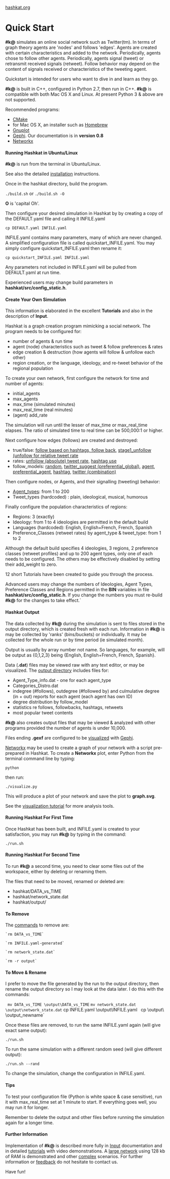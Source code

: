[hashkat.org](http://hashkat.org)

# Quick Start

**#k@** simulates an online social network such as Twitter(tm).  In terms of graph theory agents are 'nodes' and follows 'edges'. Agents are created with certain characteristics and added to the network.  Periodically, agents chose to follow other agents.  Periodically, agents signal (tweet) or retransmit received signals (retweet).  Follow behavior may depend on the content of signals received or characteristics of the tweeting agent.  

Quickstart is intended for users who want to dive in and learn as they go.

**#k@** is built in C++, configured in Python 2.7, then run in C++.  **#k@** is compatible with both Mac OS X and Linux. At present Python 3 & above are not supported.

Recommended programs:

*  [CMake](http://www.cmake.org/) 
*  for Mac OS X, an installer such as [Homebrew](http://brew.sh/)
*  [Gnuplot](http://gnuplot.sourceforge.net/)
*  [Gephi](http://gephi.github.io/). Our documentation is in **version 0.8**
*  [Networkx](https://networkx.github.io/)

#### Running Hashkat in Ubuntu/Linux

**#k@** is run from the terminal in Ubuntu/Linux.

See also the detailed [installation](http://docs.hashkat.org/en/latest/installation/) instructions.   

Once in the hashkat directory, build the program.

`./build.sh`  or
`./build.sh -O`  

**O** is 'capital Oh'.

Then configure your desired simulation in Hashkat by by creating a copy of the DEFAULT.yaml file and calling it INFILE.yaml

`cp DEFAULT.yaml INFILE.yaml`

INFILE.yaml contains many parameters, many of which are never changed.  A simplified configuration file is called quickstart_INFILE.yaml.  You may simply configure quickstart_INFILE.yaml then rename it:

`cp quickstart_INFILE.yaml INFILE.yaml`

Any parameters not included in INFILE.yaml will be pulled from DEFAULT.yaml at run time.  

Experienced users may change build parameters in **hashkat/src/config_static.h**.

#### Create Your Own Simulation

This information is elaborated in the excellent **Tutorials** and also in the description of **Input**.

Hashkat is a graph creation program mimicking a social network.  The program needs to be configured for:

* number of agents & run time
* agent (node) characteristics such as tweet & follow preferences & rates 
* edge creation & destruction (how agents will follow & unfollow each other)
* region creation, or the language, ideology, and re-tweet behavior of the regional population

To create your own network, first configure the network for time and number of agents:

*  initial_agents
*  max_agents 
*  max_time (simulated minutes) 
*  max_real_time (real minutes)
*  (agent) add_rate

The simulation will run until the lesser of max_time or max_real_time elapses.  The ratio of simulated time to real time can be 500,000:1 or higher.

Next configure how edges (follows) are created and destroyed:

*  true/false:  [follow based on hashtags, follow back](http://docs.hashkat.org/en/latest/tutorial09/), [stage1_unfollow (unfollow for relative tweet rate](http://docs.hashkat.org/en/latest/tutorial11/) 
*  rates: [unfollow (absolute) tweet rate](http://docs.hashkat.org/en/latest/tutorial11/), [hashtag use](http://docs.hashkat.org/en/latest/tutorial09/)
*  follow_models:  [random](http://docs.hashkat.org/en/latest/tutorial03/), [twitter_suggest (preferential_global)](http://docs.hashkat.org/en/latest/tutorial04/), [agent](http://docs.hashkat.org/en/latest/tutorial05/), [preferential_agent](http://docs.hashkat.org/en/latest/tutorial06/), [hashtag](http://docs.hashkat.org/en/latest/tutorial07/), [twitter (combination)](http://docs.hashkat.org/en/latest/tutorial08/)

Then configure nodes, or Agents, and their signalling (tweeting) behavior:

*  [Agent_types](http://docs.hashkat.org/en/latest/tutorial12/):  from 1 to 200
*  Tweet_types (hardcoded) : plain, ideological, musical, humorous  

Finally configure the population characteristics of regions:

*  Regions:  3 (exactly)
*  Ideology: from 1 to 4 ideologies are permitted in the default build
*  Languages (hardcoded): English, English+French, French, Spanish
*  Preference_Classes (retweet rates) by agent_type & tweet_type: from 1 to 2 

Although the default build specifies 4 ideologies, 3 regions, 2 preference classes (retweet profiles) and up to 200 agent types, only one of each needs to be configured.  The others may be effectively disabled by setting their add_weight to zero.  

12 short Tutorials have been created to guide you through the process.     

Advanced users may change the numbers of Ideologies, Agent Types, Preference Classes and Regions permitted in the **BIN** variables in file **hashkat/src/config_static.h**.  If you change the numbers you must re-build **#k@** for the changes to take effect.`

#### Hashkat Output

The data collected by **#k@** during the simulation is sent to files stored in the output directory, which is created fresh with each run. Information in **#k@** is may be collected by 'ranks' (bins/buckets) or individually.  It may be collected for the whole run or by time period (ie simulated month).  

Output is usually by array number not name.  So languages, for example, will be output as {0,1,2,3} being {English, English+French, French, Spanish}.

Data (**.dat**) files  may be viewed raw with any text editor, or may be visualized. The [output directory](http://docs.hashkat.org/en/latest/output/) includes files for:

*  Agent_Type_info.dat - one for each agent_type
*  Categories_Distro.dat
*  indegree (#follows), outdegree (#followed by) and culmulative degree (in + out) reports for each agent (each agent has own ID)
*  degree distribution by follow_model
*  statistics re follows, followbacks, hashtags, retweets
*  most popular tweet contents

**#k@** also creates output files that may be viewed & analyzed with other programs provided the number of agents is under 10,000.  

Files ending **.gexf** are configured to be [visualized](http://docs.hashkat.org/en/latest/visualization/) with [Gephi](http://gephi.github.io/). 

[Networkx](https://networkx.github.io/) may be used to create a graph of your network with a script pre-prepared in Hashkat.  To create a **Networkx** plot, enter Python from the terminal command line by typing:

`python`

then run:

`./visualize.py`

This will produce a plot of your network and save the plot to **graph.svg**.  

See the [visualization tutorial](http://docs.hashkat.org/en/latest/visualization/) for more analysis tools.

#### Running Hashkat For First Time

Once Hashkat has been built, and INFILE.yaml is created to your satisfaction, you may run **#k@** by typing in the command:

`./run.sh`

#### Running Hashkat For Second Time

To run **#k@** a second time, you need to clear some files out of the workspace, either by deleting or renaming them.

The files that need to be moved, renamed or deleted are:

* hashkat/DATA_vs_TIME
* hashkat/network_state.dat
* hashkat/output/

#### To Remove

The [commands](http://docs.hashkat.org/en/latest/commandline/) to remove are:

    `rm DATA_vs_TIME`

    `rm INFILE.yaml-generated`

    `rm network_state.dat`

    `rm -r output`
	
#### To Move & Rename

I prefer to move the file generated by the run to the output directory, then rename the output directory so I may look at the data later.  I do this with the commands:

` mv DATA_vs_TIME \output\DATA_vs_TIME`
` mv network_state.dat \output\network_state.dat
` cp INFILE.yaml \output\INFILE.yaml`
` cp \output\ \output_newname\`

Once these files are removed, to run the same INFILE.yaml again (will give exact same output):

`./run.sh`

To run the same simulation with a different random seed (will give different output):  

`./run.sh --rand` 

To change the simulation, change the configuration in INFILE.yaml.

#### Tips

To test your configuration file (Python is white space & case sensitive), run it with max_real_time set at 1 minute to start.  If everything goes well, you may run it for longer.

Remember to delete the output and other files before running the simulation again for a longer time.   

#### Further Information

Implementation of **#k@** is described more fully in [Input](http://docs.hashkat.org/en/latest/input/) documentation and in detailed [tutorials](http://docs.hashkat.org/en/latest/tutorial01/) with video demonstrations.  A [large network](http://docs.hashkat.org/en/latest/large_network/) using 128 kb of RAM is demonstrated and other [complex](http://docs.hashkat.org/en/latest/tutorial13/) scenarios.  For further information or [feedback](https://github.com/hashkat/hashkat) do not hesitate to contact us.

Have fun!

